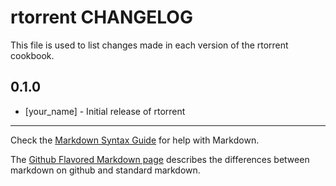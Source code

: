 rtorrent CHANGELOG
==================

This file is used to list changes made in each version of the rtorrent cookbook.

0.1.0
-----
- [your_name] - Initial release of rtorrent

- - -
Check the [Markdown Syntax Guide](http://daringfireball.net/projects/markdown/syntax) for help with Markdown.

The [Github Flavored Markdown page](http://github.github.com/github-flavored-markdown/) describes the differences between markdown on github and standard markdown.
